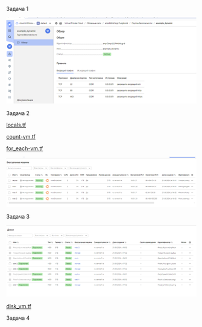 Задача 1


![alt text](Security_group.png)


Задача 2

[locals.tf](locals.tf)


[count-vm.tf](count-vm.tf)


[for_each-vm.tf](for_each-vm.tf)

![alt text](4_VMs.png)

Задача 3

![alt text](3_disks.png)

[disk_vm.tf](disk_vm.tf)


Задача 4